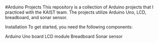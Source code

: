 #Arduino Projects
This repository is a collection of Arduino projects that I practiced with the KAIST team. The projects utilize Arduino Uno, LCD, breadboard, and sonar sensor.

Installation
To get started, you need the following components:

Arduino Uno board
LCD module
Breadboard
Sonar sensor
